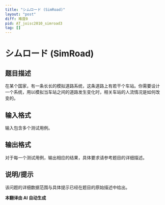 ```yaml
---
title: "シムロード (SimRoad)"
layout: "post"
diff: 难度0
pid: AT_joisc2010_simroad3
tag: []
---
```


# シムロード (SimRoad)

## 题目描述

在某个国家，有一条长长的模拟道路系统，这条道路上有若干个车站。你需要设计一个系统，用以模拟当车站之间的道路发生变化时，相关车站的人流情况是如何改变的。

## 输入格式

输入包含多个测试用例。

## 输出格式

对于每一个测试用例，输出相应的结果，具体要求请参考题目的详细描述。

## 说明/提示

该问题的详细数据范围与具体提示已经在题目的原始描述中给出。

 **本翻译由 AI 自动生成**

